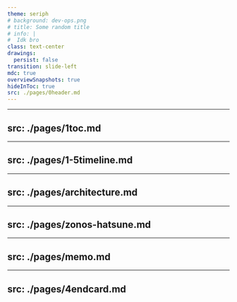 ```yaml
---
theme: seriph
# background: dev-ops.png
# title: Some random title
# info: |
#  Idk bro
class: text-center
drawings:
  persist: false
transition: slide-left
mdc: true
overviewSnapshots: true
hideInToc: true
src: ./pages/0header.md
---
```


---
src: ./pages/1toc.md
---

---
src: ./pages/1-5timeline.md
---

---
src: ./pages/architecture.md
---

---
src: ./pages/zonos-hatsune.md
---

---
src: ./pages/memo.md
---

---
src: ./pages/4endcard.md
---
